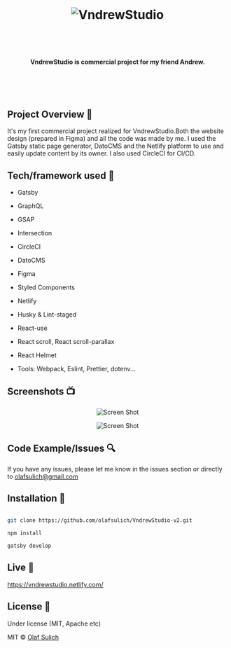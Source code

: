 <h1 align="center">

<br>

<p align="center">
<img src="https://i.ibb.co/pz6g5VL/Zrzut-ekranu-2020-03-17-o-01-53-20.png"  alt="VndrewStudio">
</p>

<br>

</h1>

<h4 align="center">VndrewStudio is commercial project for my friend Andrew.</h4>

<br>
<br>
<br>

## Project Overview 🎉

It's my first commercial project realized for VndrewStudio.Both the website design (prepared in Figma) and all the code was made by me. I used the Gatsby static page generator, DatoCMS and the Netlify platform to use and easily update content by its owner. I also used CircleCI for CI/CD.

## Tech/framework used 🔧

- Gatsby

- GraphQL

- GSAP

- Intersection

- CircleCI

- DatoCMS

- Figma

- Styled Components

- Netlify

- Husky & Lint-staged

- React-use

- React scroll, React scroll-parallax

- React Helmet

- Tools: Webpack, Eslint, Prettier, dotenv...

## Screenshots 📺

<p align="center">
    <img src="https://i.ibb.co/XD4qm3k/Zrzut-ekranu-2020-03-17-o-01-54-27.png" alt="Screen Shot">
</p>

<p align="center">
    <img src="https://i.ibb.co/ThFM34P/Zrzut-ekranu-2020-03-17-o-01-53-54.png" alt="Screen Shot">
</p>

## Code Example/Issues 🔍

If you have any issues, please let me know in the issues section or directly to olafsulich@gmail.com

## Installation 💾

```bash

git clone https://github.com/olafsulich/VndrewStudio-v2.git

npm install

gatsby develop

```

## Live 📍

<a href="https://vndrewstudio.netlify.com/">https://vndrewstudio.netlify.com/</a>

## License 🔱

Under license (MIT, Apache etc)

MIT © [Olaf Sulich]()
